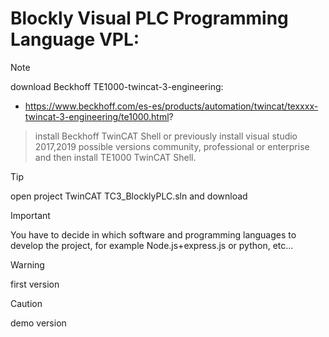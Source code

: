# Blockly Visual PLC Programming Language VPL:

> [!NOTE]
> download Beckhoff TE1000-twincat-3-engineering:
> - https://www.beckhoff.com/es-es/products/automation/twincat/texxxx-twincat-3-engineering/te1000.html?

> install Beckhoff TwinCAT Shell or previously install visual studio 2017,2019 possible versions community, professional or enterprise and then install TE1000 TwinCAT Shell.

> [!TIP]
> open project TwinCAT TC3_BlocklyPLC.sln and download

> [!IMPORTANT]  
> You have to decide in which software and programming languages ​​to develop the project, for example Node.js+express.js or python, etc...

> [!WARNING]  
> first version

> [!CAUTION]
> demo version
